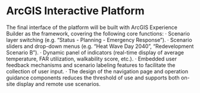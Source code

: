 # ArcGIS Interactive Platform



The final interface of the platform will be built with ArcGIS Experience Builder as the framework, covering the following core functions:
·   	Scenario layer switching (e.g. “Status - Planning - Emergency Response”).
·   	Scenario sliders and drop-down menus (e.g. “Heat Wave Day 2040”, “Redevelopment Scenario B”).
·   	Dynamic panel of indicators (real-time display of average temperature, FAR utilization, walkability score, etc.).
·   	Embedded user feedback mechanisms and scenario labeling features to facilitate the collection of user input.
·   	The design of the navigation page and operation guidance components reduces the threshold of use and supports both on-site display and remote use scenarios.

